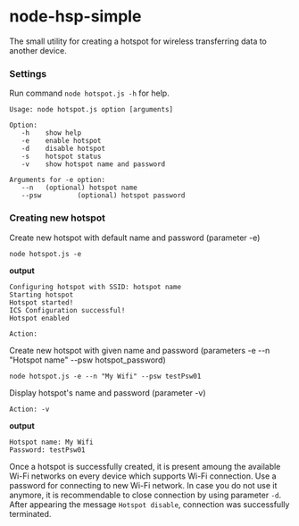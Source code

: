 # node-hsp-simple
The small utility for creating a hotspot for wireless transferring data to another device.

### Settings
Run command `node hotspot.js -h` for help.

```
Usage: node hotspot.js option [arguments]

Option:
   -h    show help
   -e    enable hotspot
   -d    disable hotspot
   -s    hotspot status
   -v    show hotspot name and password

Arguments for -e option:
   --n   (optional) hotspot name
   --psw         (optional) hotspot password
```


### Creating new hotspot
Create new hotspot with default name and password (parameter -e)

`node hotspot.js -e`

  **output**
 ```
Configuring hotspot with SSID: hotspot name
Starting hotspot
Hotspot started!
ICS Configuration successful!
Hotspot enabled

Action:
```

Create new hotspot with given name and password (parameters -e --n "Hotspot name" --psw hotspot_password)

`node hotspot.js -e --n "My Wifi" --psw testPsw01`

Display hotspot's name and password (parameter -v)

`Action: -v`

**output**
```
Hotspot name: My Wifi
Password: testPsw01
```

Once a hotspot is successfully created, it is present amoung the available Wi-Fi networks on every device which supports Wi-Fi connection. Use a password for connecting to new Wi-Fi network. In case you do not use it anymore, it is recommendable to close connection by using parameter `-d`. After appearing the message `Hotspot disable`, connection was successfully terminated.

